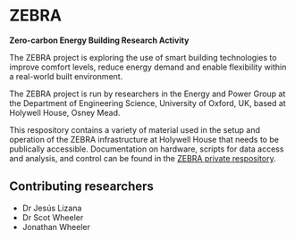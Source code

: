 # ZEBRA
**Zero-carbon Energy Building Research Activity**

The ZEBRA project is exploring the use of smart building technologies to improve comfort levels, reduce energy demand and enable flexibility within a real-world built environment.

The ZEBRA project is run by researchers in the Energy and Power Group at the Department of Engineering Science, University of Oxford, UK, based at Holywell House, Osney Mead.

This respository contains a variety of material used in the setup and operation of the ZEBRA infrastructure at Holywell House that needs to be publically accessible. Documentation on hardware, scripts for data access and analysis, and control can be found in the [ZEBRA private respository](https://github.com/EPGOxford/ZEBRA).


## Contributing researchers
- Dr Jesús Lizana
- Dr Scot Wheeler
- Jonathan Wheeler